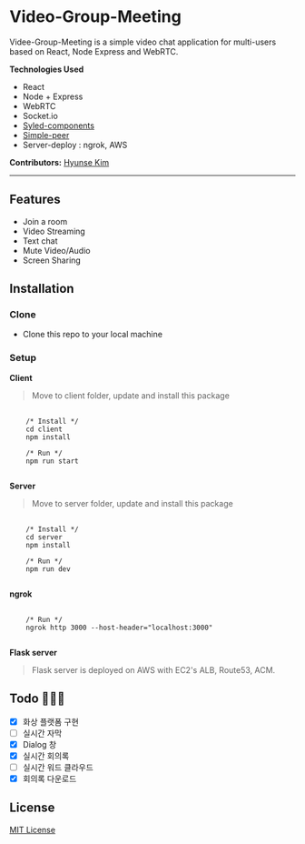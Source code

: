 # Video-Group-Meeting

Videe-Group-Meeting is a simple video chat application for multi-users based on React, Node Express and WebRTC.

**Technologies Used**

- React
- Node + Express
- WebRTC
- Socket.io
- [Syled-components](https://styled-components.com/)
- [Simple-peer](https://github.com/feross/simple-peer)
- Server-deploy : ngrok, AWS

**Contributors:** [Hyunse Kim](https://github.com/Hyunse/video-group-meeting)

---

## Features

- Join a room
- Video Streaming
- Text chat
- Mute Video/Audio
- Screen Sharing

## Installation
### Clone
- Clone this repo to your local machine

### Setup
**Client**
> Move to client folder, update and install this package
<pre>
  <code>
    /* Install */
    cd client
    npm install
    
    /* Run */
    npm run start
  </code>
</pre>

**Server**
> Move to server folder, update and install this package
<pre>
  <code>
    /* Install */
    cd server
    npm install
    
    /* Run */
    npm run dev
  </code>
</pre>

**ngrok**
<pre>
  <code>
    /* Run */
    ngrok http 3000 --host-header="localhost:3000"
  </code>
</pre>

**Flask server**
> Flask server is deployed on AWS with EC2's ALB, Route53, ACM.

## Todo 🔨🔨🔨

- [x] 화상 플랫폼 구현
- [ ] 실시간 자막
- [x] Dialog 창
- [x] 실시간 회의록
- [ ] 실시간 워드 클라우드
- [x] 회의록 다운로드

## License
[MIT License](./LICENSE)
